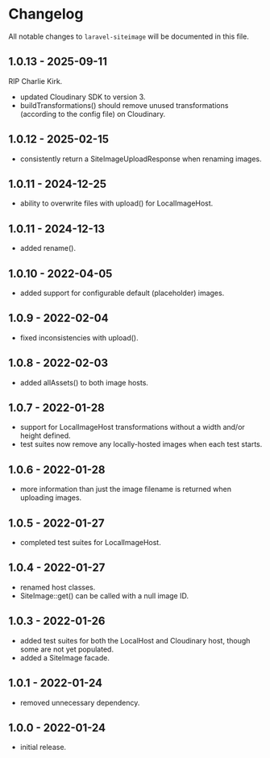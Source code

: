 # Changelog

All notable changes to `laravel-siteimage` will be documented in this file.

## 1.0.13 - 2025-09-11
RIP Charlie Kirk.
- updated Cloudinary SDK to version 3.
- buildTransformations() should remove unused transformations (according to the config file) on Cloudinary.

## 1.0.12 - 2025-02-15
- consistently return a SiteImageUploadResponse when renaming images.

## 1.0.11 - 2024-12-25
- ability to overwrite files with upload() for LocalImageHost.

## 1.0.11 - 2024-12-13
- added rename().

## 1.0.10 - 2022-04-05
- added support for configurable default (placeholder) images.

## 1.0.9 - 2022-02-04
- fixed inconsistencies with upload().

## 1.0.8 - 2022-02-03
- added allAssets() to both image hosts.

## 1.0.7 - 2022-01-28
- support for LocalImageHost transformations without a width and/or height defined.
- test suites now remove any locally-hosted images when each test starts.

## 1.0.6 - 2022-01-28
- more information than just the image filename is returned when uploading images.

## 1.0.5 - 2022-01-27
- completed test suites for LocalImageHost.

## 1.0.4 - 2022-01-27
- renamed host classes.
- SiteImage::get() can be called with a null image ID.

## 1.0.3 - 2022-01-26
- added test suites for both the LocalHost and Cloudinary host, though some are not yet populated.
- added a SiteImage facade.

## 1.0.1 - 2022-01-24
- removed unnecessary dependency.
 
## 1.0.0 - 2022-01-24
- initial release.
